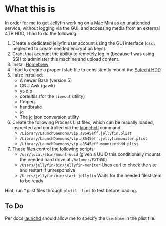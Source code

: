 # What this is

In order for me to get Jellyfin working on a Mac Mini as an unattended service, without logging via the GUI, and accessing media from an external 4TB HDD, I had to do the following:

1. Create a dedicated jellyfin user account using the GUI interface (`dscl` neglected to create needed encryption keys).
2. Grant that account the ability to remotely log in (because I was using SSH to administer this machine and upload content.
3. Install [Homebrew](https://brew.sh/)
4. I had to create a proper fstab file to consistently mount the [Satechi HDD](https://satechi.net/products/stand-hub-for-mac-mini-with-ssd-enclosure)
5. I also installed:
     - A newer Bash (version 5)
     - GNU Awk (gawk)
     - yt-dlp
     - coreutils (for the `timeout` utility)
     - ffmpeg
     - handbrake
     - jq
     - The [jc](https://github.com/kellyjonbrazil/jc) json conversion utility
6. Create the following Process List files, which can be maually loaded, inspected and controlled via the [launchctl](https://ss64.com/mac/launchctl.html) command:
     - `/Library/LaunchDaemons/vip.a8545eff.jellyfin.plist`
     - `/Library/LaunchDaemons/vip.a8545eff.jellyfinmonitor.plist`
     - `/Library/LaunchDaemons/vip.a8545eff.mountexthdd.plist`
7. These files control the following scripts
     - `/usr/local/sbin/mount-uuid` (given a UUID this conditionally mounts the needed hard drive at `/Volumes/EXTHDD`)
     - `/Users/jellyfin/bin/jellyfin-monitor` Uses curl to check the site and restart if unresponsive
     - `/Users/jellyfin/bin/start-jellyfin` Waits for the needed fileststem to be ready
  
Hint, run *.plist files through `plutil -lint` to test before loading.

## To Do
Per docs [launchd](https://launchd.info/) should allow me to specify the `UserName` in the plist file.
